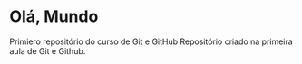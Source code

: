 # Olá, Mundo
Primiero repositório do curso de Git e GitHub
Repositório criado na primeira aula de Git e Github.
